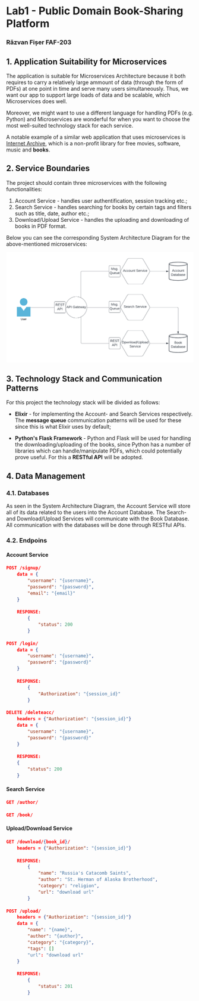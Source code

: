 # Lab1 - Public Domain Book-Sharing Platform
### Răzvan Fișer FAF-203

## 1. Application Suitability for Microservices
The application is suitable for Microservices Architecture because it both requires to carry a relatively large ammount of data (through the form of PDFs) at one point in time and serve many users simultaneously. Thus, we want our app to support large loads of data and be scalable, which Microservices does well. 

Moreover, we might want to use a different language for handling PDFs (e.g. Python) and Microservices are wonderful for when you want to choose the most well-suited technology stack for each service.

A notable example of a similar web application that uses microservices is [Internet Archive](https://archive.org/), which is a non-profit library for free movies, software, music and <b>books</b>.

## 2. Service Boundaries
The project should contain three microservices with the following functionalities:
1. Account Service - handles user authentification, session tracking etc.;
2. Search Service - handles searching for books by certain tags and filters 
such as title, date, author etc.;
3. Download/Upload Service - handles the uploading and downloading of books in PDF format.

Below  you can see the corresponding System Architecture Diagram for the above-mentioned microservices:

![System Architecture Diagram](./system%20architecture.png?raw=true "System Architecture Diagram")

## 3. Technology Stack and Communication Patterns
For this project the technology stack will be divided as follows:
* <b>Elixir</b> - for implementing the Account- and Search Services respectively. The <b>message queue</b> communication patterns will be used for these since this is what Elixir uses by default;

* <b>Python's Flask Framework </b> - Python and Flask will be used for handling the downloading/uploading of the books, since Python has a number of libraries which can handle/manipulate PDFs, which could potentially prove useful. For this a <b>RESTful API</b> will be adopted.

## 4. Data Management
### 4.1. Databases
As seen in the System Architecture Diagram, the Account Service will store all of its data related to the users into the Account Database. The Search- and Download/Upload Services will communicate with the Book Database. All communication with the databases will be done through RESTful APIs.
### 4.2. Endpoins
#### Account Service
```json
POST /signup/
    data = {
        "username": "{username}",
        "password": "{password}",
        "email": "{email}"
    }

    RESPONSE:
        {
            "status": 200
        }

POST /login/
    data = {
        "username": "{username}",
        "password": "{password}"
    }

    RESPONSE:
        {
            "Authorization": "{session_id}"
        }

DELETE /deleteacc/
    headers = {"Authorization": "{session_id}"}
    data = {
        "username": "{username}",
        "password": "{password}"
    }

    RESPONSE:
    {
        "status": 200
    }

```

#### Search Service
```json
GET /author/

GET /book/

```

#### Upload/Download Service
```json
GET /download/{book_id}/
    headers = {"Authorization": "{session_id}"}

    RESPONSE:
        {
            "name": "Russia's Catacomb Saints",
            "author": "St. Herman of Alaska Brotherhood",
            "category": "religion",
            "url": "download url"
        }

POST /upload/
    headers = {"Authorization": "{session_id}"}
    data = {
        "name": "{name}",
        "author": "{author}",
        "category": "{category}",
        "tags": []
        "url": "download url"
    }

    RESPONSE:
        {
            "status": 201
        }
```